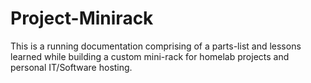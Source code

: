 # Project-Minirack
This is a running documentation comprising of a parts-list and lessons learned while building a custom mini-rack for homelab projects and personal IT/Software hosting.
